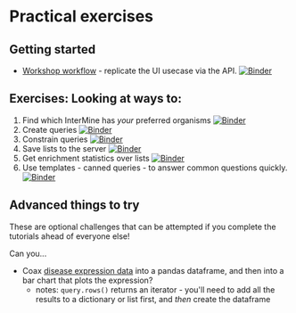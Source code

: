 # Practical exercises

## Getting started

 - [Workshop workflow](https://mybinder.org/v2/gh/yochannah/intermine-ws-python-docs/empty-tutorial?filepath=unsolved-exercises/Workshop_Workflow1.ipynb) - replicate the UI usecase via the API. [![Binder](https://mybinder.org/badge.svg)](https://mybinder.org/v2/gh/yochannah/intermine-ws-python-docs/empty-tutorial?filepath=Workshop_Workflow1.ipynb)

## Exercises: Looking at ways to:
1. Find which InterMine has _your_ preferred organisms [![Binder](https://mybinder.org/badge.svg)](https://mybinder.org/v2/gh/yochannah/intermine-ws-python-docs/empty-tutorial?filepath=00-tutorial.ipynb)
2. Create queries [![Binder](https://mybinder.org/badge.svg)](https://mybinder.org/v2/gh/yochannah/intermine-ws-python-docs/empty-tutorial?filepath=01-tutorial.ipynb)
3. Constrain queries [![Binder](https://mybinder.org/badge.svg)](https://mybinder.org/v2/gh/yochannah/intermine-ws-python-docs/empty-tutorial?filepath=02-tutorial.ipynb)
4. Save lists to the server [![Binder](https://mybinder.org/badge.svg)](https://mybinder.org/v2/gh/yochannah/intermine-ws-python-docs/empty-tutorial?filepath=09-tutorial.ipynb)
5. Get enrichment statistics over lists [![Binder](https://mybinder.org/badge.svg)](https://mybinder.org/v2/gh/yochannah/intermine-ws-python-docs/empty-tutorial?filepath=10-tutorial.ipynb)
6. Use templates - canned queries - to answer common questions quickly. [![Binder](https://mybinder.org/badge.svg)](https://mybinder.org/v2/gh/yochannah/intermine-ws-python-docs/empty-tutorial?filepath=07-tutorial.ipynb)



## Advanced things to try

These are optional challenges that can be attempted if you complete the tutorials ahead of everyone else!

Can you...

- Coax [disease expression data](https://github.com/intermine/intermine-ws-python-docs/blob/master/Workshop_Workflow1.ipynb) into a pandas dataframe, and then into a bar chart that plots the expression?
  - notes: `query.rows()` returns an iterator - you'll need to add all the results to a dictionary or list first, and _then_ create the dataframe
